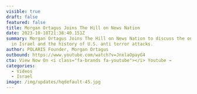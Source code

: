 ```yaml
---
visible: true
draft: false
featured: false
title: Morgan Ortagus Joins The Hill on News Nation
date: 2023-10-18T21:38:40.151Z
summary: Morgan Ortagus Joins The Hill on News Nation to discuss the ongoing war
  in Israel and the history of U.S. anti terror attacks.
author: POLARIS Founder, Morgan Ortagus
outbound: https://www.youtube.com/watch?v=JnxlaOpayG4
cta: View Now On <i class="fa-brands fa-youtube"></i> Youtube →
categories:
  - Videos
  - Israel
image: /img/updates/hqdefault-45.jpg
---
```

